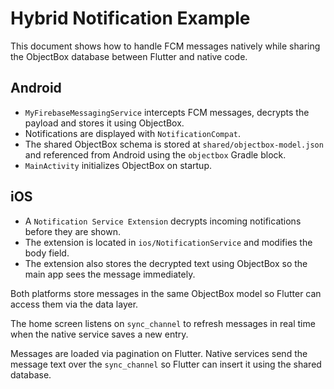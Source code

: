 # Hybrid Notification Example

This document shows how to handle FCM messages natively while sharing the ObjectBox database between Flutter and native code.

## Android
- `MyFirebaseMessagingService` intercepts FCM messages, decrypts the payload and stores it using ObjectBox.
- Notifications are displayed with `NotificationCompat`.
- The shared ObjectBox schema is stored at `shared/objectbox-model.json` and referenced from Android using the `objectbox` Gradle block.
- `MainActivity` initializes ObjectBox on startup.

## iOS
- A `Notification Service Extension` decrypts incoming notifications before they are shown.
- The extension is located in `ios/NotificationService` and modifies the body field.
- The extension also stores the decrypted text using ObjectBox so the main app sees the message immediately.

Both platforms store messages in the same ObjectBox model so Flutter can access them via the data layer.

The home screen listens on `sync_channel` to refresh messages in real time when the native service saves a new entry.

Messages are loaded via pagination on Flutter. Native services send the message text over the `sync_channel` so Flutter can insert it using the shared database.

